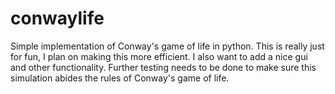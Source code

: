 # conwaylife 
Simple implementation of Conway's game of life in python.
This is really just for fun, I plan on making this more efficient.
I also want to add a nice gui and other functionality.
Further testing needs to be done to make sure this simulation abides the rules of Conway's game of life.


